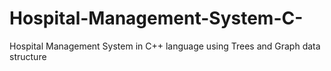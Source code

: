 # Hospital-Management-System-C-
Hospital Management System in C++ language using Trees and Graph data structure
